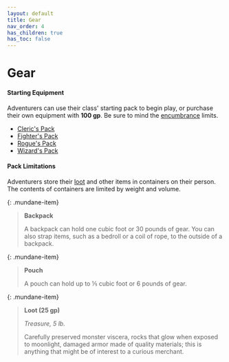 ```yaml
---
layout: default
title: Gear
nav_order: 4
has_children: true
has_toc: false
---
```


# Gear

#### Starting Equipment

Adventurers can use their class' starting pack to begin play, or purchase their own equipment with **100 gp**. Be sure to mind the [encumbrance](../adventuring/encumbrance) limits.

* [Cleric's Pack](../character_creation/class/cleric#starting-gear)
* [Fighter's Pack](../character_creation/class/fighter#starting-gear)
* [Rogue's Pack](../character_creation/class/rogue#starting-gear)
* [Wizard's Pack](../character_creation/class/wizard#starting-gear)

#### Pack Limitations

Adventurers store their [loot](../adventuring/loot/index) and other items in containers on their person. The contents of containers are limited by weight and volume.

{: .mundane-item}
> **Backpack**
> 
> A backpack can hold one cubic foot or 30 pounds of gear. You can also strap items, such as a bedroll or a coil of rope, to the outside of a backpack.

{: .mundane-item}
> **Pouch**
> 
> A pouch can hold up to ⅕ cubic foot or 6 pounds of gear.

{: .mundane-item}
> **Loot (25 gp)**
>
> *Treasure, 5 lb.*
>
> Carefully preserved monster viscera, rocks that glow when exposed to moonlight, damaged armor made of quality materials; this is anything that might be of interest to a curious merchant.